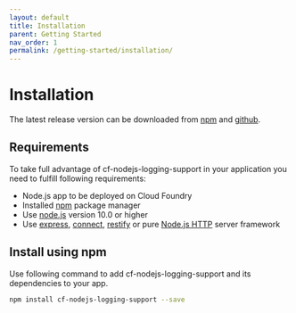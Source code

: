 ```yaml
---
layout: default
title: Installation
parent: Getting Started
nav_order: 1
permalink: /getting-started/installation/
---
```


# Installation
The latest release version can be downloaded from [npm](https://www.npmjs.com/package/cf-nodejs-logging-support) and [github](https://github.com/SAP/cf-nodejs-logging-support/releases).

## Requirements

To take full advantage of cf-nodejs-logging-support in your application you need to fulfill following requirements:
  * Node.js app to be deployed on Cloud Foundry
  * Installed [npm](https://docs.npmjs.com/) package manager
  * Use [node.js](https://nodejs.org/) version 10.0 or higher
  * Use [express](https://expressjs.com/), [connect](https://www.npmjs.com/package/connect), [restify](http://restify.com/) or pure [Node.js HTTP](https://nodejs.org/api/http.html) server framework

## Install using npm
Use following command to add cf-nodejs-logging-support and its dependencies to your app.
```bash
npm install cf-nodejs-logging-support --save
```

